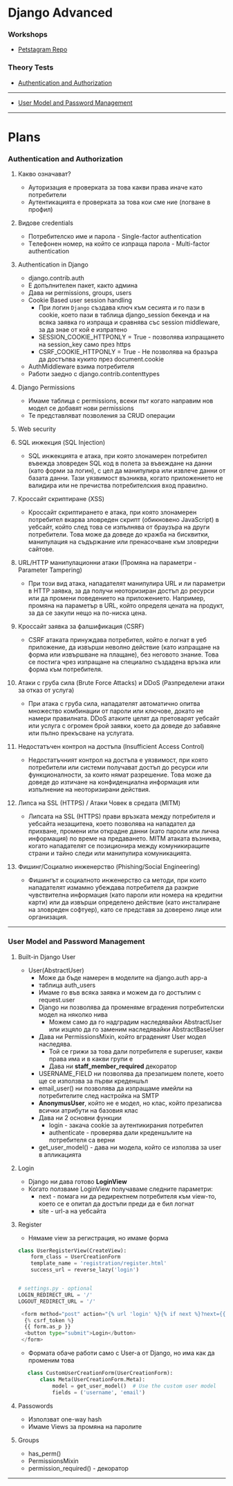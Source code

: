 # Django Advanced


### Workshops
- [Petstagram Repo](https://github.com/DiyanKalaydzhiev23/petstagram-2024.git)

### Theory Tests

- [Authentication and Authorization](https://forms.gle/VX4QFtCwmg2NApnx8)

---

- [User Model and Password Management](https://forms.gle/kuLJxNqj3AE2sn9h9)

---

# Plans


### Authentication and Authorization

1. Какво означават?
   - Ауторизация е проверката за това какви права иначе като потребители
   - Аутентикацията е проверката за това кои сме ние (логване в профил)

2. Видове credentials
   - Потребителско име и парола - Single-factor authentication
   - Tелефонен номер, на който се изпраща парола - Multi-factor authentication
 
3. Authentication in Django
   - django.contrib.auth
   - Е допълнителен пакет, както админа
   - Дава ни permissions, groups, users
   - Cookie Based user session handling
      - При логин `Django` създава ключ към сесията и го пази в coоkie, което пази в таблица django_session бекенда и на всяка заявка го изпраща и сравнява със session middleware, за да знае от кой е изпратено
      - SESSION_COOKIE_HTTPONLY = True - позволява изпращането на session_key само през https
      - CSRF_COOKIE_HTTPONLY = True - Не позволява на бразъра да достъпва кукито през document.cookie 
   - AuthMiddleware взима потребителя
   - Работи заедно с django.contrib.contenttypes
  

4. Django Permissions 
   - Имаме таблица с permissions, всеки път когато направим нов модел се добавят нови permissions
   - Те представляват позволения за CRUD операции

5.  Web security
   1. SQL инжекция (SQL Injection)
      - SQL инжекцията е атака, при която злонамерен потребител въвежда зловреден SQL код в полета за въвеждане на данни (като форми за логин), с цел да манипулира или извлече данни от базата данни. Тази уязвимост възниква, когато приложението не валидира или не пречиства потребителския вход правилно.
      
   2. Кроссайт скриптиране (XSS)
      - Кроссайт скриптирането е атака, при която злонамерен потребител вкарва зловреден скрипт (обикновено JavaScript) в уебсайт, който след това се изпълнява от браузъра на други потребители. Това може да доведе до кражба на бисквитки, манипулация на съдържание или пренасочване към зловредни сайтове.
   
   3. URL/HTTP манипулационни атаки (Промяна на параметри - Parameter Tampering)
      - При този вид атака, нападателят манипулира URL и ли параметри в HTTP заявка, за да получи неоторизиран достъп до ресурси или да промени поведението на приложението. Например, промяна на параметър в URL, който определя цената на продукт, за да се закупи нещо на по-ниска цена.
   
   4. Кроссайт заявка за фалшификация (CSRF)
      - CSRF атаката принуждава потребител, който е логнат в уеб приложение, да извърши неволно действие (като изпращане на форма или извършване на плащане), без неговото знание. Това се постига чрез изпращане на специално създадена връзка или форма към потребителя.
   
   5. Атаки с груба сила (Brute Force Attacks) и DDoS (Разпределени атаки за отказ от услуга)
      - При атака с груба сила, нападателят автоматично опитва множество комбинации от пароли или ключове, докато не намери правилната. DDoS атаките целят да претоварят уебсайт или услуга с огромен брой заявки, което да доведе до забавяне или пълно прекъсване на услугата.
   
   6. Недостатъчен контрол на достъпа (Insufficient Access Control)
      - Недостатъчният контрол на достъпа е уязвимост, при която потребители или системи получават достъп до ресурси или функционалности, за които нямат разрешение. Това може да доведе до изтичане на конфиденциална информация или изпълнение на неоторизирани действия.
   
   7. Липса на SSL (HTTPS) / Атаки Човек в средата (MITM)
      - Липсата на SSL (HTTPS) прави връзката между потребителя и уебсайта незащитена, което позволява на нападател да прихване, промени или открадне данни (като пароли или лична информация) по време на предаването. MITM атаката възниква, когато нападателят се позиционира между комуникиращите страни и тайно следи или манипулира комуникацията.
   
   8. Фишинг/Социално инженерство (Phishing/Social Engineering)
      - Фишингът и социалното инженерство са методи, при които нападателят измамно убеждава потребителя да разкрие чувствителна информация (като пароли или номера на кредитни карти) или да извърши определено действие (като инсталиране на зловреден софтуер), като се представя за доверено лице или организация.
   
---

### User Model and Password Management

1. Built-in Django User
   - User(AbstractUser)
     - Може да бъде намерен в моделите на django.auth app-a
     - таблица auth_users
     - Имаме го във всяка заявка и можем да го достъпим с request.user
     - Django ни позволява да променяме вградения потребителски модел на няколко нива
       - Можем само да го надградим наследявайки AbstractUser или изцяло да го заменим наследявайки AbstractBaseUser
     - Дава ни PermissionsMixin, който вграденият User модел наследява.
       - Той се грижи за това дали потребителя е superuser, какви права има и в какви групи е
       - Дава ни **staff_member_required** декоратор
     - USERNAME_FIELD ни позволява да презапишем полете, което ще се използва за първи креденшъл
     - email_user() ни позволява да изпращаме имейли на потребителите след настройка на SMTP
     - **AnonymusUser**, който не е модел, но клас, който презаписва всички атрибути на базовия клас
     - Дава ни 2 основни функции
       - login - закача cookie за аутентикирания  потребител
       - authenticate - проверява дали креденшълите на потребителя са верни
     - get_user_model() - дава ни модела, който се използва за user в апликацията

2. Login
   - Django ни дава готово **LoginView**
   - Когато ползваме LoginView получаваме следните параметри:
     - next - помага ни да редиректнем потребителя към view-то, което се е опитал да достъпи преди да е бил логнат
     - site - url-a на уебсайта
  
3. Register
   - Нямаме view за регистрация, но имаме форма
   ```py
   class UserRegisterView(CreateView):
       form_class = UserCreationForm
       template_name = 'registration/register.html'
       success_url = reverse_lazy('login')


   # settings.py - optional
   LOGIN_REDIRECT_URL = '/'
   LOGOUT_REDIRECT_URL = '/'

    <form method="post" action="{% url 'login' %}{% if next %}?next={{ next }}{% endif %}">
     {% csrf_token %}
     {{ form.as_p }}
     <button type="submit">Login</button>
    </form>


   ```
   - Формата обаче работи само с User-a от Django, но има как да променим това
   ```py
      class CustomUserCreationForm(UserCreationForm):
          class Meta(UserCreationForm.Meta):
              model = get_user_model()  # Use the custom user model
              fields = ('username', 'email') 
   ```

4. Passowords
   - Използват one-way hash
   - Имаме Views за промяна на паролите
  
5. Groups
   - has_perm()
   - PermissionsMixin
   - permission_required() - декоратор

---

